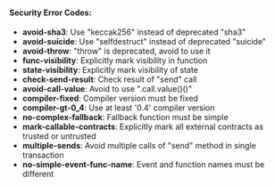 
#### Security Error Codes:

 - **avoid-sha3**: Use "keccak256" instead of deprecated "sha3"
 - **avoid-suicide**: Use "selfdestruct" instead of deprecated "suicide"
 - **avoid-throw**: "throw" is deprecated, avoid to use it
 - **func-visibility**: Explicitly mark visibility in function
 - **state-visibility**: Explicitly mark visibility of state
 - **check-send-result**: Check result of "send" call
 - **avoid-call-value**: Avoid to use ".call.value()()"
 - **compiler-fixed**: Compiler version must be fixed
 - **compiler-gt-0_4**: Use at least '0.4' compiler version
 - **no-complex-fallback**: Fallback function must be simple
 - **mark-callable-contracts**: Explicitly mark all external contracts as trusted or untrusted
 - **multiple-sends**: Avoid multiple calls of "send" method in single transaction
 - **no-simple-event-func-name**: Event and function names must be different
 